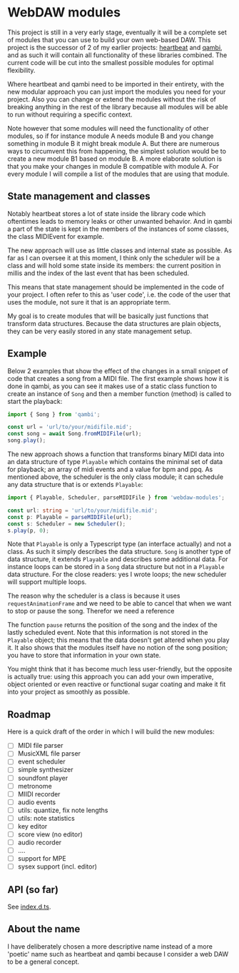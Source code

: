 # WebDAW modules

This project is still in a very early stage, eventually it will be a complete set of modules that you can use to build your own web-based DAW. This project is the successor of 2 of my earlier projects: [heartbeat](https://heartbeatjs.org) and [qambi](https://qambi.org), and as such it will contain all functionality of these libraries combined. The current code will be cut into the smallest possible modules for optimal flexibility.

Where heartbeat and qambi need to be imported in their entirety, with the new modular approach you can just import the modules you need for your project. Also you can change or extend the modules without the risk of breaking anything in the rest of the library because all modules will be able to run without requiring a specific context.

Note however that some modules will need the functionality of other modules, so if for instance module A needs module B and you change something in module B it might break module A. But there are numerous ways to circumvent this from happening, the simplest solution would be to create a new module B1 based on module B. A more elaborate solution is that you make your changes in module B compatible with module A. For every module I will compile a list of the modules that are using that module.

## State management and classes

Notably heartbeat stores a lot of state inside the library code which oftentimes leads to memory leaks or other unwanted behavior. And in qambi a part of the state is kept in the members of the instances of some classes, the class MIDIEvent for example.

The new approach will use as little classes and internal state as possible. As far as I can oversee it at this moment, I think only the scheduler will be a class and will hold some state inside its members: the current position in millis and the index of the last event that has been scheduled. 

This means that state management should be implemented in the code of your project. I often refer to this as 'user code', i.e. the code of the user that uses the module, not sure it that is an appropriate term.

My goal is to create modules that will be basically just functions that transform data structures. Because the data structures are plain objects, they can be very easily stored in any state management setup.

## Example

Below 2 examples that show the effect of the changes in a small snippet of code that creates a song from a MIDI file. The first example shows how it is done in qambi, as you can see it makes use of a static class function to create an instance of `Song` and then a member function (method) is called to start the playback:

```typescript
import { Song } from 'qambi';

const url = 'url/to/your/midifile.mid';
const song = await Song.fromMIDIFile(url);
song.play();

```

The new approach shows a function that transforms binary MIDI data into an data structure of type `Playable` which contains the minimal set of data for playback; an array of midi events and a value for bpm and ppq. As mentioned above, the scheduler is the only class module; it can schedule any data structure that is or extends `Playable`:

```typescript
import { Playable, Scheduler, parseMIDIFile } from 'webdaw-modules';

const url: string = 'url/to/your/midifile.mid';
const p: Playable = parseMIDIFile(url);
const s: Scheduler = new Scheduler();
s.play(p, 0);
```

Note that `Playable` is only a Typescript type (an interface actually) and not a class. As such it simply describes the data structure. `Song` is another type of data structure, it extends `Playable` and describes some additional data. For instance loops can be stored in a `Song` data structure but not in a `Playable` data structure.  For the close readers: yes I wrote loop*s*; the new scheduler will support multiple loops.

The reason why the scheduler is a class is because it uses `requestAnimationFrame` and we need to be able to cancel that when we want to stop or pause the song. Therefor we need a reference

The function `pause` returns the position of the song and the index of the lastly scheduled event. Note that this information is not stored in the `Playable` object; this means that the data doesn't get altered when you play it. It also shows that the modules itself have no notion of the song position; you have to store that information in your own state.

You might think that it has become much less user-friendly, but the opposite is actually true: using this approach you can add your own imperative, object oriented or even reactive or functional sugar coating and make it fit into your project as smoothly as possible.

## Roadmap

Here is a quick draft of the order in which I will build the new modules:

- [ ] MIDI file parser
- [ ] MusicXML file parser
- [ ] event scheduler
- [ ] simple synthesizer
- [ ] soundfont player
- [ ] metronome
- [ ] MIIDI recorder
- [ ] audio events
- [ ] utils: quantize, fix note lengths
- [ ] utils: note statistics
- [ ] key editor
- [ ] score view (no editor)
- [ ] audio recorder
- [ ] ....
- [ ] support for MPE
- [ ] sysex support (incl. editor)

## API (so far)
See [index.d.ts](https://github.com/abudaan/webdaw-modules/blob/master/index.d.ts).

## About the name
I have deliberately chosen a more descriptive name instead of a more 'poetic' name such as heartbeat and qambi because I consider a web DAW to be a general concept.
